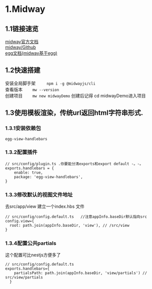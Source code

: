 # 1.Midway
## 1.1链接速览
  [midway官方文档](https://www.yuque.com/midwayjs/midway_v2/start_app)  
  [midway/Github](https://github.com/midwayjs/midway)  
  [egg文档(midway基于egg)](https://eggjs.org/zh-cn/intro/) 
## 1.2快速搭建
安装全局脚手架&emsp; &emsp;   ```npm i -g @midwayjs/cli```  
查看版本&emsp;&emsp;  ```mw --version```  
创建项目&emsp;&emsp;  ```mw new midwayDemo```   创建后记得 cd midwayDemo进入项目
 
## 1.3使用模板渲染，传统url返回html字符串形式.

### 1.3.1安装依赖包
```egg-view-handlebars```
### 1.3.2配置插件
```
// src/config/plugin.ts .你要能分清exports和export default -。-。
exports.handlebars = {
    enable: true,
    package: 'egg-view-handlebars',
}
```
### 1.3.3修改默认的视图文件地址
去src/app/view 建立一个index.hbs 文件
``` 
// src/config/config.default.ts   //注意appInfo.baseDir默认指向src
config.view={
  root: path.join(appInfo.baseDir, 'view'), // /src/view 
}
```

### 1.3.4配置公共partials
这个配置可比nestjs方便多了

```
// src/config/config.default.ts
exports.handlebars={
    partialsPath: path.join(appInfo.baseDir, 'view/partials') // src/view/partials
  }
```
